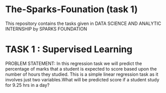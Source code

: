 # The-Sparks-Founation (task 1)
This repository contains the tasks given in DATA SCIENCE AND ANALYTIC INTERNSHIP by SPARKS FOUNDATION

# TASK 1 : Supervised Learning

PROBLEM STATEMENT: In this regression task we will predict the percentage of marks that a student is expected to score based upon the number of hours they studied. This is a simple linear regression task as it involves just two variables.What will be predicted score if a student study for 9.25 hrs in a day?
